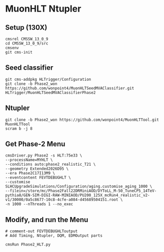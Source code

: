 # MuonHLT Ntupler

## Setup (130X)
```
cmsrel CMSSW_13_0_9
cd CMSSW_13_0_9/src
cmsenv
git cms-init
```

## Seed classifier
```
git cms-addpkg HLTrigger/Configuration
git clone -b Phase2_won https://github.com/wonpoint4/MuonHLTSeedMVAClassifier.git HLTrigger/MuonHLTSeedMVAClassifierPhase2
```

## Ntupler
```
git clone -b Phase2_won https://github.com/wonpoint4/MuonHLTTool.git MuonHLTTool
scram b -j 8
```

## Get Phase-2 Menu
```
cmsDriver.py Phase2 -s HLT:75e33 \
--processName=MYHLT \
--conditions auto:phase2_realistic_T21 \
--geometry Extended2026D95 \
--era Phase2C17I13M9 \
--eventcontent FEVTDEBUGHLT \
--customise SLHCUpgradeSimulations/Configuration/aging.customise_aging_1000 \
--filein=/store/mc/Phase2Fall22DRMiniAOD/DYToLL_M-50_TuneCP5_14TeV-pythia8/GEN-SIM-DIGI-RAW-MINIAOD/PU200_125X_mcRun4_realistic_v2-v1/30000/0a5c8677-10c8-4cfe-a084-d45689504151.root \
-n 1000 --nThreads 1 --no_exec
```


## Modify, and run the Menu
```
# comment-out FEVTDEBUGHLToutput
# Add Timing, Ntupler, DQM, EDMOutput parts

cmsRun Phase2_HLT.py
```



